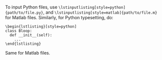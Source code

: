 To input Python files, use `\lstinputlisting[style=python]{path/to/file.py}`, and `\lstinputlisting[style=matlab]{path/to/file.m}` for Matlab files. Similarly, for Python typesetting, do:
```
\begin{lstlisting}[style=python]
class Bloop:
  def __init__(self):
    ...
\end{lstlisting}
```
Same for Matlab files.